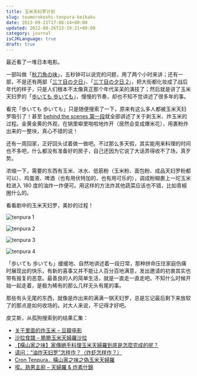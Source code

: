 ```yaml
---
title: 玉米天妇罗计划
slug: toumorokoshi-tenpura-keikaku
date: 2013-09-21T17:08:14+00:00
updated: 2022-08-26T23:19:21+00:00
category: journal
isCJKLanguage: true
draft: true
---
```


最近看了一堆日本电影。

一部叫做「<a href="https://movie.douban.com/subject/1294433/" target="_blank">秋刀魚の味</a>」，五秒钟可以说完的问题，用了两个小时来讲；还有一部，不是还有两部「<a href="https://movie.douban.com/subject/1463224/" target="_blank">三丁目の夕日</a>」、「<a href="https://movie.douban.com/subject/1980825/" target="_blank">三丁目の夕日 2</a>」，把大街都化妆成了战后年代的样子，只是人们根本不太像真正那个年代呆呆的演技了；然后就是讲了玉米天妇罗的「<a href="https://movie.douban.com/subject/2222996/" target="_blank">歩いても 歩いても</a>」，慢慢的节奏，却也不知不觉讲述了很多年的事。

看完「歩いても 歩いても」只是随便搜索了一下，原来有这么多人都被玉米天妇罗吸引了！甚至 <a href="https://www.youtube.com/watch?v=T6d7n421xjY" target="_blank">behind the scenes 第一段</a>就全部讲述了关于剥玉米、炸玉米的过程。金黄金黄的外观，在锅里噼里啪啦地炸开（居然会变成爆米花），用裹粉炸出来的一整块，真心不错的说！

还有一周回家，正好回头试着做一做吧。不过那么多天假，其实能用来料理的时间也不多吧，什么都没有准备好的房子，自己还因为它说了大话弄得收不了场，真歹势。

浓缩一下，需要的东西有玉米、冰水、低筋粉（玉米粉、面包粉、成品天妇罗粉都可以）、鸡蛋液、啤酒（也有用伏特加的，也有用可乐的），调成粉糊裹上一坨玉米粒进入 180 度的油炸一炸便可。用这样的方法炸其他蔬菜应该也不错，比如青椒圈什么的。

看看剧中的玉米天妇罗，美妙的过程！

![tenpura 1](/img/tenpura/toumorokoshi-tenpura-1.jpg)

![tenpura 2](/img/tenpura/toumorokoshi-tenpura-2.jpg)

![tenpura 3](/img/tenpura/toumorokoshi-tenpura-3.jpg)

![tenpura 4](/img/tenpura/toumorokoshi-tenpura-4.jpg)

「歩いても 歩いても」缓缓地、自然地讲述着一段日常，那种拼命压住家庭伤痛时展现出的快乐，有新的喜事又并不能让人百分百地满意，发出邀请的初衷其实也带有报复的恶意。最善良的人的简单生活，就是一直走一直走吧。不知什么时候开始一起走着，是极为稀有的那么几样无头有尾的事。

那些有头无尾的东西，就像是炸出来的满满一锅天妇罗，总是忘记最后剩下来放软了的那点是如何收场的。对大人来说，不记得才好吧。

皮艾斯，从孤狗搜索到的结果汇集：

- <a href="https://movie.douban.com/subject/2222996/discussion/18006179/" target="_blank">关于里面的炸玉米 &#8211; 豆瓣电影</a>
- <a href="https://www.masa.tw/%E7%B0%A1%E5%96%AE%E6%96%99%E7%90%86%E9%A3%9F%E8%AD%9C/%E6%B2%99%E6%8B%89%E9%A3%9F%E8%AD%9C-%E7%82%B8%E7%8E%89%E7%B1%B3%E6%B2%99%E6%8B%89.html" target="_blank">沙拉食譜 &#8211; 脆脆玉米天婦羅沙拉</a>
- <a href="https://blog.sina.com.tw/atom/article.php?entryid=583272" target="_blank">【橫山家之味】家傳絕手料理玉米天婦羅到底是怎麼完成的呢？</a>
- <a href="https://www.sbanzu.com/topicdisplay.asp?BoardID=73&Page=123&TopicID=1815940" target="_blank">请问：“油炸天妇罗”怎样作？（炸虾怎样作？）</a>
- <a href="https://www.dodocook.com/recipe/12540" target="_blank">Cron Tenpura．橫山家之味之偽玉米天婦羅</a>
- <a href="https://roxytony.pixnet.net/blog/post/11821634-%E5%96%AB%E3%80%82%E7%86%9F%E7%94%B7%E4%B8%BB%E5%BB%9A---%E5%A4%A9%E5%A9%A6%E7%BE%85-%26-%E7%82%B8%E7%B4%A0%E4%BB%80%E9%8C%A6" target="_blank">喫。熟男主廚 &#8211; 天婦羅 & 炸素什錦</a>
